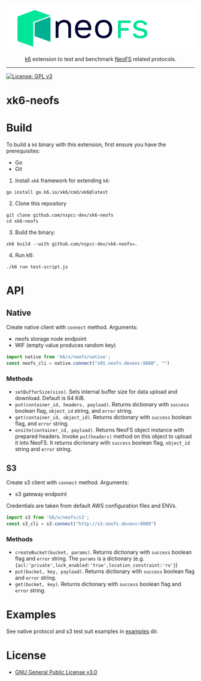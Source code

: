 <p align="center">
<img src="./.github/logo.svg" width="500px" alt="NeoFS">
</p>
<p align="center">
  <a href="https://go.k6.io/k6">k6</a> extension to test and benchmark <a href="https://fs.neo.org">NeoFS</a> related protocols.
</p>

---
[![License: GPL v3](https://img.shields.io/badge/License-GPLv3-blue.svg)](https://www.gnu.org/licenses/gpl-3.0)

# xk6-neofs

# Build

To build a `k6` binary with this extension, first ensure you have the prerequisites:

- Go
- Git

1. Install `xk6` framework for extending `k6`:
```shell
go install go.k6.io/xk6/cmd/xk6@latest
```

2. Clone this repository
```shell
git clone github.com/nspcc-dev/xk6-neofs
cd xk6-neofs
```

3. Build the binary:
```shell
xk6 build --with github.com/nspcc-dev/xk6-neofs=.
```

4. Run k6:
```shell
./k6 run test-script.js
```

# API

## Native

Create native client with `connect` method. Arguments:
- neofs storage node endpoint
- WIF (empty value produces random key)

```js
import native from 'k6/x/neofs/native';
const neofs_cli = native.connect("s01.neofs.devenv:8080", "")
```

### Methods
- `setBufferSize(size)`. Sets internal buffer size for data upload and 
  download. Default is 64 KiB.
- `put(container_id, headers, payload)`. Returns dictionary with `success` 
  boolean flag, `object_id` string, and `error` string.
- `get(container_id, object_id)`. Returns dictionary with `success` boolean
  flag, and `error` string.
- `onsite(container_id, payload)`. Returns NeoFS object instance with prepared
  headers. Invoke `put(headers)` method on this object to upload it into NeoFS.
  It returns dicrionary with `success` boolean flag, `object_id` string and
  `error` string.

## S3

Create s3 client with `connect` method. Arguments:
- s3 gateway endpoint

Credentials are taken from default AWS configuration files and ENVs.

```js
import s3 from 'k6/x/neofs/s3';
const s3_cli = s3.connect("http://s3.neofs.devenv:8080")
```

### Methods
- `createBucket(bucket, params)`. Returns dictionary with `success` boolean flag
  and `error` string. The `params` is a dictionary (e.g. `{acl:'private',lock_enabled:'true',location_constraint:'ru'}`)
- `put(bucket, key, payload)`. Returns dictionary with `success` boolean flag 
  and `error` string.
- `get(bucket, key)`. Returns dictionary with `success` boolean flag and `error`
  string.

# Examples

See native protocol and s3 test suit examples in [examples](./examples) dir.

# License

- [GNU General Public License v3.0](LICENSE)
